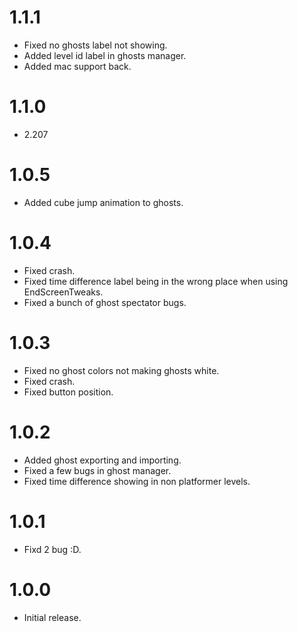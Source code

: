 # 1.1.1

* Fixed no ghosts label not showing.
* Added level id label in ghosts manager.
* Added mac support back.

# 1.1.0

* 2.207

# 1.0.5

* Added cube jump animation to ghosts.

# 1.0.4

* Fixed crash.
* Fixed time difference label being in the wrong place when using EndScreenTweaks.
* Fixed a bunch of ghost spectator bugs.

# 1.0.3

* Fixed no ghost colors not making ghosts white.
* Fixed crash.
* Fixed button position.

# 1.0.2

* Added ghost exporting and importing.
* Fixed a few bugs in ghost manager.
* Fixed time difference showing in non platformer levels.

# 1.0.1

* Fixd 2 bug :D.

# 1.0.0

* Initial release.